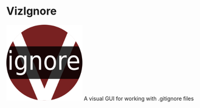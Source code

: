 # VizIgnore
<img src="icon.png" width=200 height=200><img>
A visual GUI for working with .gitignore files
